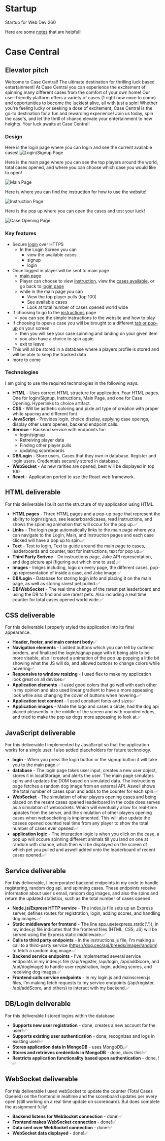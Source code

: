 # Startup
Startup for Web Dev 260

Here are some [notes](/notes.md) that are helpfull!


# Case Central
## Elevator pitch

Welcome to Case Central! The ultimate destination for thrilling luck based entertainment! At Case Central you can experience the excitement of spinning many different cases from the comfort of your own home! Our user-friendly platform offers a variety of cases (1 right now more to come) and opportunities to become the luckiest alive, all with just a spin! Whether you're feeling lucky or seeking a dose of excitement, Case Central is the go-to destination for a fun and rewarding experience! Join us today, spin the case's, and let the thrill of chance elevate your entertainment to new heights. Your luck awaits at Case Central!

### Design
Here is the login page where you can login and see the current available cases!
![Login/Signup Page](Login_or_Signup.png)

Here is the main page where you can see the top players around the world, total cases opened, and where you can choose which case you would like to open!

![Main Page](Main_Screen.png)

Here is where you can find the instruction for how to use the website!

![Instruction Page](Instructions.png)

Here is the pop up where you can open the cases and test your luck!

![Case Opening Page](Case_Opening.png)

### Key features

- Secure [login](/Login_or_Signup.png) over HTTPS
  - In the Login Screen you can
      - view the available cases
      - signup
      - login
- Once logged in player will be sent to main page
  - [main page](/Main_Screen.png)
  - Player can choose to view [instruction](/Instructions.png), view the [cases available](/Main_Screen.png), or go back to [login page](/Login_or_Signup.png)
  - while in the main page you can
    - View the top player pulls (top 100)
    - See available cases
    - Look at total number of cases opened world wide
- If choosing to go to the [instructions](/Instructions.png) page
  - you can see the simple instructions to the website and how to play
- If choosing to open a case you will be brought to a different [tab or pop-up](/Case_Opening.png) on your screen
  - then you will see your case spinning and landing on your given item
  - you also have a choice to spin again
  - exit to leave
- This will all be stored in a database where a players profile is stored and will be able to keep the tracked data
- more to come
  
### Technologies

I am going to use the required technologies in the following ways.

- **HTML** - Uses correct HTML structure for application. Four HTML pages. One for login/Signup, Instructions, Main Page, and one for Case Opening. Hyperlinks to choice artifact.
- **CSS** - Will be asthetic coloring and pixle art type of creation with proper white spacing and different font
- **JavaScript** - Provides login, choice display, applying case opeings, display other users openes, backend endpoint calls.
- **Service** - Backend service with endpoints for:
  - login/signup
  - Retreiving player data
  - Finding other player pulls
  - updating scoreboards
- **DB/Login** - Store users, Cases that they own in database. Register and login users. Credentials securely stored in database.
- **WebSocket** - As new rarities are opened, best will be displayed in top 100
- **React** - Application ported to use the React web framework.

## HTML deliverable

For this deliverable I built out the structure of my application using HTML.

- **HTML pages** - Three HTML pages and a pop-up page that represent the ability to login/signup, see leaderboard/cases, read Instructions, and shows the spinning animation that will occur for the pop up.✅
- **Links** - The login page automatically links to the main page where you can navigate to the Login, Main, and Instruction pages and each case clicked will have a pop up to spin.✅
- **Text** - Text to login, Text to guide around the main page to cases, leaderboards and counter, text for instructions, text for pop up.✅
- **Third Party Serivce** - On instructions page, Joke API representation, and dog picture api (figuring out which one to use).✅
- **Images** - Imiges including, logo on every page, the different cases, pop-up representation of inside a case, and Joke image.✅
- **DB/Login** - Database for storing login info and placing it on the main page, as well as storing rarest pet pulled.✅
- **DB/WebSocket** - The real time change of the rarest pet leaderboard and using the DB to find and use rarest pets. Also including a real time counter for total cases opened world wide.✅

## CSS deliverable

For this deliverable I properly styled the application into its final appearance.

- **Header, footer, and main content body**✅
- **Navigation elements** - I added buttons which you can tell by outlined borders, and finalized the login/signup page with it being able to be more visable, also I created a animation of the pop up popping a little bit showing what the JS will do, and allowed buttons to change colors while hovering✅
- **Responsive to window resizing** - I used flex to make my application look great on all devices✅
- **Application elements** - I used good colors that go well with each other in my opinion and also used linear gradient to have a more appeasing look while also changing the cover of buttons when hovering.✅
- **Application text content** - I used consitant fonts and sizes✅
- **Application images** - Made the logo and cases a circle, had the dog api placed pleasently in the middle of the screen and with rounded edges, and tried to make the pop up dogs more appeasing to look at.✅

## JavaScript deliverable

For this deliverable I implemented by JavaScript so that the application works for a single user. I also added placeholders for future technology.

- **login** - When you press the login button or the signup button it will take you to the main page.✅
- **database** - The login page takes user input, creates a new user object, stores it in localStorage, and alerts the user. The main page simulates spins and updates the DOM based on simulated data. The instructions page fetches a random dog image from an external API. Aswell shows the total number of cases spun and adds to the counter for each spin.✅
- **WebSocket** - The simulation of other players opening cases and being placed on the resent cases opened leaderboard in the code does serves as a simulation of websockets. Which will eventually allow for real-time updates from the server, and the simulation of other players opening cases when websocketing is implemented. This will also update the casees opened counted real time from any player to show the total number of cases ever opened.✅
- **application logic** -  The interaction logic is when you click on the case, a pop up will occure spinning different animals till you land on one at random with chance, whch then will be displayed on the screen of which pet you pulled and aswell added onto the leaderboard of recent cases opened.✅

## Service deliverable

For this deliverable, I incorporated backend endpoints in my code to handle registering, random dog api, and spinning cases. These endpoints receive information about user's email, random dog images, and also the spins and return the updated statistics, such as the total number of cases opened.

- **Node.js/Express HTTP service** - The index.js file sets up an Express server, defines routes for registration, login, adding scores, and handling dog images.✅
- **Static middleware for frontend** - The line app.use(express.static('.')); in my index.js file indicates that the frontend files (HTML, CSS, JS) will be served using the Express static middleware.✅
- **Calls to third party endpoints** - In the instructions.js file, I'm making a call to a third-party service (https://dog.ceo/api/breeds/image/random) to fetch a random dog image.✅
- **Backend service endpoints** - I've implemented several service endpoints in my index.js file (/api/register, /api/login, /api/addScore, and /api/dogImage) to handle user registration, login, adding scores, and receiving dog images.✅
- **Frontend calls service endpoints** - In my login.js and mainscreen.js files, I'm making fetch requests to my service endpoints (/api/register, /api/addScore, and others) to interact with my backend.✅

## DB/Login deliverable

For this deliverable I stored logins within the database

- **Supports new user registration** - done, creates a new account for the user!✅
- **Supports existing user authentication** - done, recognizes and logs in existing user!✅
- **Stores application data in MongoDB** - uses MongoDB.✅
- **Stores and retrieves credentials in MongoDB** - done, does this!✅
- **Restricts application functionality based upon authentication** - done, !✅

## WebSocket deliverable


For this deliverable I used webSocket to update the counter (Total Cases Opened) on the frontend in realtime and the scoreboard updates per every open (still working on a real time update on scoreboard). But does complete the assignment fully!

- **Backend listens for WebSocket connection** - done!✅
- **Frontend makes WebSocket connection** - done!✅
- **Data sent over WebSocket connection** - done!✅
- **WebSocket data displayed** - done!✅
